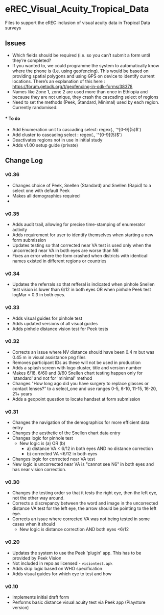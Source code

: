 # eREC_Visual_Acuity_Tropical_Data

Files to support the eREC inclusion of visual acuity data in Tropical Data surveys

## Issues

* Which fields should be required (i.e. so you can’t submit a form until they’re completed? 
* If you wanted to, we could programme the system to automatically know where the phone is (I.e. using geofencing). This would be based on providing spatial polygons and using GPS on device to identify current locations. There’s an explanation of this here : https://forum.getodk.org/t/geofencing-in-odk-forms/38378
* Names like Zone 1, zone 2 are used more than once in Ethiopia and because they are not unique, they crash the cascading select of regions
* Need to set the methods (Peek, Standard, Minimal) used by each region. Currently randomised. 



#### * To do
 * Add Enumeration unit to cascading select: regex(., '^[0-9]{5}$')
 * Add cluster to cascading select : regex(., '^[0-9]{5}$')
 * Deactivates regions not in use in initial study
 * Adds v1.00 setup guide (private)

## Change Log

### v0.36

* Changes choice of Peek, Snellen (Standard) and Snellen (Rapid) to a select one with default Peek
* Makes all demographics required
* 
 
### v0.35

* Adds audit trail, allowing for precise time-stamping of enumerator activity
* Adds requirement for user to identify themselves when starting a new form submission
* Updates testing so that corrected near VA test is used only when the uncorrected near VA in both eyes are worse than N6
* Fixes an error where the form crashed when districts with identical names existed in different regions or countries

### v0.34

* Updates the referrals so that refferal is indicated when pinhole Snellen test vision is lower than 6/12 in both eyes OR when pinhole Peek test logMar > 0.3 in both eyes.
  
### v0.33

* Adds visual guides for pinhole test
* Adds updated versions of all visual guides
* Adds pinhole distance vision test for Peek tests
  
### v0.32

* Corrects an issue where NV distance should have been 0.4 m but was 0.45 m in visual assistance png files
* Removes participant IDs as these will not be used in production
* Adds a splash screen with logo cluster, title and version number
* Makes 6/18, 6/60 and 3/60 Snellen chart testing happen only for 'standard' and not for 'minimal' method
* Changes "How long ago did you have surgery to replace glasses or contact lenses?” to a select_one and use ranges 0-5, 6-10, 11-15, 16-20, 21+ years
* Adds a geopoint question to locate handset at form submission

### v0.31 

* Changes the navigation of the demographics for more efficient data entry
* Changes the aesthetic of the Snellen chart data entry
* Changes logic for pinhole test
  * New logic is (a) OR (b)
    * a) distance VA < 6/12 in both eyes AND no distance correction
    * b) corrected VA <6/12 in both eyes 
* Changes logic for corrected near VA test
* New logic is uncorrected near VA  is "cannot see N6" in both eyes and has near vision correction.


### v0.30 
* Changes the testing order so that it tests the right eye, then the left eye, not the other way around.
* Corrects a discrepancy between the word and image in the uncorrected distance VA test for the left eye, the arrow should be pointing to the left eye.
* Corrects an issue where corrected VA was not being tested in some cases when it should
  * New logic is distance correction AND both eyes <6/12
  

### v0.20
* Updates the system to use the Peek 'plugin' app. This has to be provided by Peek Vision
* Not included in repo as licensed - `visiontest.apk`
* Adds skip logic based on WHO specification
* Adds visual guides for which eye to test and how

### v0.10
* Implements initial draft form
* Performs basic distance visual acuity test via Peek app (Playstore version)
  

